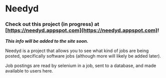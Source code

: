# Needyd

### Check out this project (in progress) at [https://needyd.appspot.com](https://needyd.appspot.com)!

***This info will be added to the site soon.***

Needyd is a project that allows you to see what kind of jobs are being posted, specifically software jobs (although more will likely be added later).

Job postings are read by selenium in a job, sent to a database, and made available to users here.

